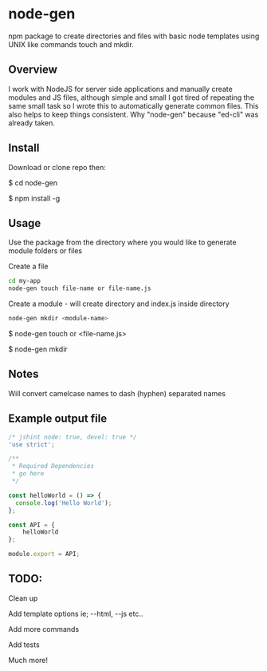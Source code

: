 # node-gen
npm package to create directories and files with basic node templates using UNIX like commands touch and mkdir.

## Overview
I work with NodeJS for server side applications and manually create modules and JS files, although simple and small I got tired of repeating the same small task so I wrote this to automatically generate common files.  This also helps to keep things consistent. Why "node-gen" because "ed-cli" was already taken.

## Install
Download or clone repo then:

$ cd node-gen

$ npm install -g

## Usage
Use the package from the directory where you would like to generate module folders or files

Create a file 

```sh
cd my-app
node-gen touch file-name or file-name.js
```

Create a module - will create directory and index.js inside directory

```sh
node-gen mkdir <module-name>
```

$ node-gen touch <file-name> or <file-name.js>

$ node-gen mkdir <module-name>

## Notes
Will convert camelcase names to dash (hyphen) separated names

## Example output file
```javascript
/* jshint node: true, devel: true */
'use strict';

/**
 * Required Dependencies 
 * go here
 */

const helloWorld = () => {
  console.log('Hello World');  
};

const API = {
    helloWorld
};

module.export = API;
```

## TODO:
Clean up

Add template options ie; --html, --js etc..

Add more commands

Add tests

Much more!
